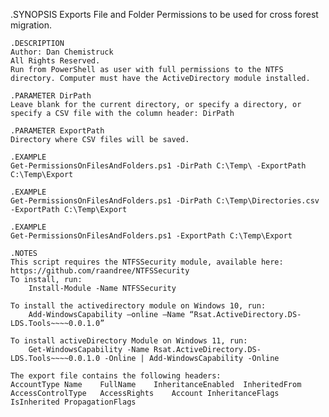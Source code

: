 .SYNOPSIS
	Exports File and Folder Permissions to be used for cross forest migration.
	
	.DESCRIPTION
    Author: Dan Chemistruck
    All Rights Reserved.
    Run from PowerShell as user with full permissions to the NTFS directory. Computer must have the ActiveDirectory module installed.
    	
	.PARAMETER DirPath
	Leave blank for the current directory, or specify a directory, or specify a CSV file with the column header: DirPath

    .PARAMETER ExportPath
	Directory where CSV files will be saved.
	
	.EXAMPLE
	Get-PermissionsOnFilesAndFolders.ps1 -DirPath C:\Temp\ -ExportPath C:\Temp\Export
	
    .EXAMPLE
	Get-PermissionsOnFilesAndFolders.ps1 -DirPath C:\Temp\Directories.csv -ExportPath C:\Temp\Export
   	
    .EXAMPLE
	Get-PermissionsOnFilesAndFolders.ps1 -ExportPath C:\Temp\Export

    .NOTES
    This script requires the NTFSSecurity module, available here: https://github.com/raandree/NTFSSecurity
    To install, run:
        Install-Module -Name NTFSSecurity

    To install the activedirectory module on Windows 10, run:
        Add-WindowsCapability –online –Name “Rsat.ActiveDirectory.DS-LDS.Tools~~~~0.0.1.0”

    To install activeDirectory Module on Windows 11, run:
        Get-WindowsCapability -Name Rsat.ActiveDirectory.DS-LDS.Tools~~~~0.0.1.0 -Online | Add-WindowsCapability -Online
        
    The export file contains the following headers:
    AccountType	Name	FullName	InheritanceEnabled	InheritedFrom	AccessControlType	AccessRights	Account	InheritanceFlags	IsInherited	PropagationFlags
